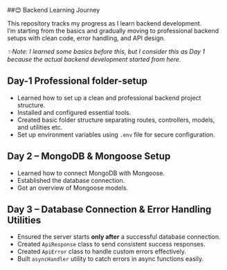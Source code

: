 ##😊 Backend Learning Journey

This repository tracks my progress as I learn backend development.  
I’m starting from the basics and gradually moving to professional backend setups with clean code, error handling, and API design.

*✨Note: I learned some basics before this, but I consider this as Day 1 because the actual backend development started from here.*

## Day-1 Professional folder-setup
- Learned how to set up a clean and professional backend project structure.
- Installed and configured essential tools.
- Created basic folder structure separating routes, controllers, models, and utilities etc.
- Set up environment variables using `.env` file for secure configuration.

## Day 2 – MongoDB & Mongoose Setup

- Learned how to connect MongoDB with Mongoose.
- Established the database connection.
- Got an overview of Mongoose models.

## Day 3 – Database Connection & Error Handling Utilities

- Ensured the server starts **only after** a successful database connection.
- Created `ApiResponse` class to send consistent success responses.
- Created `ApiError` class to handle custom errors effectively.
- Built `asyncHandler` utility to catch errors in async functions easily.

